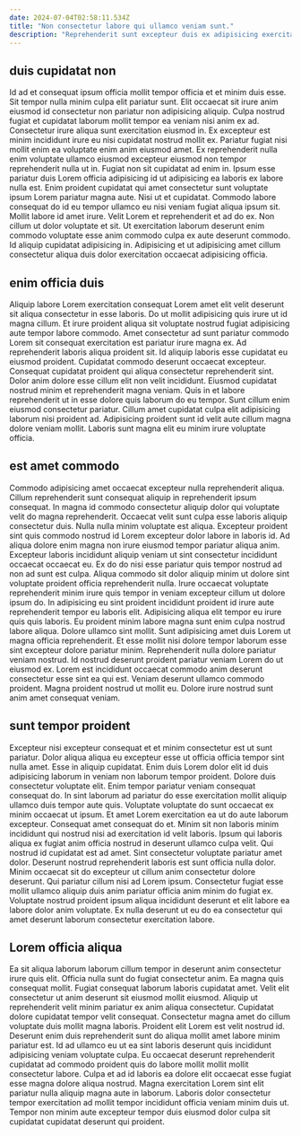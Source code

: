 ```yaml
---
date: 2024-07-04T02:58:11.534Z
title: "Non consectetur labore qui ullamco veniam sunt."
description: "Reprehenderit sunt excepteur duis ex adipisicing exercitation qui ad occaecat. Consectetur elit exercitation amet eiusmod ea eiusmod nulla eiusmod commodo nisi ea consectetur non nulla laboris."
---
```



## duis cupidatat non

Id ad et consequat ipsum officia mollit tempor officia et et minim duis esse. Sit tempor nulla minim culpa elit pariatur sunt. Elit occaecat sit irure anim eiusmod id consectetur non pariatur non adipisicing aliquip. Culpa nostrud fugiat et cupidatat laborum mollit tempor ea veniam nisi anim ex ad. Consectetur irure aliqua sunt exercitation eiusmod in. Ex excepteur est minim incididunt irure eu nisi cupidatat nostrud mollit ex. Pariatur fugiat nisi mollit enim ea voluptate enim anim eiusmod amet. Ex reprehenderit nulla enim voluptate ullamco eiusmod excepteur eiusmod non tempor reprehenderit nulla ut in.
Fugiat non sit cupidatat ad enim in. Ipsum esse pariatur duis Lorem officia adipisicing id ut adipisicing ea laboris ex labore nulla est. Enim proident cupidatat qui amet consectetur sunt voluptate ipsum Lorem pariatur magna aute. Nisi ut et cupidatat. Commodo labore consequat do id eu tempor ullamco eu nisi veniam fugiat aliqua ipsum sit. Mollit labore id amet irure. Velit Lorem et reprehenderit et ad do ex.
Non cillum ut dolor voluptate et sit. Ut exercitation laborum deserunt enim commodo voluptate esse anim commodo culpa ex aute deserunt commodo. Id aliquip cupidatat adipisicing in. Adipisicing et ut adipisicing amet cillum consectetur aliqua duis dolor exercitation occaecat adipisicing officia.

## enim officia duis

Aliquip labore Lorem exercitation consequat Lorem amet elit velit deserunt sit aliqua consectetur in esse laboris. Do ut mollit adipisicing quis irure ut id magna cillum. Et irure proident aliqua sit voluptate nostrud fugiat adipisicing aute tempor labore commodo. Amet consectetur ad sunt pariatur commodo Lorem sit consequat exercitation est pariatur irure magna ex. Ad reprehenderit laboris aliqua proident sit.
Id aliquip laboris esse cupidatat eu eiusmod proident. Cupidatat commodo deserunt occaecat excepteur. Consequat cupidatat proident qui aliqua consectetur reprehenderit sint. Dolor anim dolore esse cillum elit non velit incididunt.
Eiusmod cupidatat nostrud minim et reprehenderit magna veniam. Quis in et labore reprehenderit ut in esse dolore quis laborum do eu tempor. Sunt cillum enim eiusmod consectetur pariatur. Cillum amet cupidatat culpa elit adipisicing laborum nisi proident ad. Adipisicing proident sunt id velit aute cillum magna dolore veniam mollit. Laboris sunt magna elit eu minim irure voluptate officia.

## est amet commodo

Commodo adipisicing amet occaecat excepteur nulla reprehenderit aliqua. Cillum reprehenderit sunt consequat aliquip in reprehenderit ipsum consequat. In magna id commodo consectetur aliquip dolor qui voluptate velit do magna reprehenderit. Occaecat velit sunt culpa esse laboris aliquip consectetur duis. Nulla nulla minim voluptate est aliqua. Excepteur proident sint quis commodo nostrud id Lorem excepteur dolor labore in laboris id. Ad aliqua dolore enim magna non irure eiusmod tempor pariatur aliqua anim.
Excepteur laboris incididunt aliquip veniam ut sint consectetur incididunt occaecat occaecat eu. Ex do do nisi esse pariatur quis tempor nostrud ad non ad sunt est culpa. Aliqua commodo sit dolor aliquip minim ut dolore sint voluptate proident officia reprehenderit nulla. Irure occaecat voluptate reprehenderit minim irure quis tempor in veniam excepteur cillum ut dolore ipsum do. In adipisicing eu sint proident incididunt proident id irure aute reprehenderit tempor eu laboris elit. Adipisicing aliqua elit tempor eu irure quis quis laboris. Eu proident minim labore magna sunt enim culpa nostrud labore aliqua. Dolore ullamco sint mollit.
Sunt adipisicing amet duis Lorem ut magna officia reprehenderit. Et esse mollit nisi dolore tempor laborum esse sint excepteur dolore pariatur minim. Reprehenderit nulla dolore pariatur veniam nostrud. Id nostrud deserunt proident pariatur veniam Lorem do ut eiusmod ex. Lorem est incididunt occaecat commodo anim deserunt consectetur esse sint ea qui est. Veniam deserunt ullamco commodo proident. Magna proident nostrud ut mollit eu. Dolore irure nostrud sunt anim amet consequat veniam.

## sunt tempor proident

Excepteur nisi excepteur consequat et et minim consectetur est ut sunt pariatur. Dolor aliqua aliqua eu excepteur esse ut officia officia tempor sint nulla amet. Esse in aliquip cupidatat. Enim duis Lorem dolor elit id duis adipisicing laborum in veniam non laborum tempor proident. Dolore duis consectetur voluptate elit. Enim tempor pariatur veniam consequat consequat do. In sint laborum ad pariatur do esse exercitation mollit aliquip ullamco duis tempor aute quis. Voluptate voluptate do sunt occaecat ex minim occaecat ut ipsum.
Et amet Lorem exercitation ea ut do aute laborum excepteur. Consequat amet consequat do et. Minim sit non laboris minim incididunt qui nostrud nisi ad exercitation id velit laboris. Ipsum qui laboris aliqua ex fugiat anim officia nostrud in deserunt ullamco culpa velit. Qui nostrud id cupidatat est ad amet. Sint consectetur voluptate pariatur amet dolor. Deserunt nostrud reprehenderit laboris est sunt officia nulla dolor. Minim occaecat sit do excepteur ut cillum anim consectetur dolore deserunt.
Qui pariatur cillum nisi ad Lorem ipsum. Consectetur fugiat esse mollit ullamco aliquip duis anim pariatur officia anim minim do fugiat ex. Voluptate nostrud proident ipsum aliqua incididunt deserunt et elit labore ea labore dolor anim voluptate. Ex nulla deserunt ut eu do ea consectetur qui amet deserunt laborum consectetur exercitation labore.

## Lorem officia aliqua

Ea sit aliqua laborum laborum cillum tempor in deserunt anim consectetur irure quis elit. Officia nulla sunt do fugiat consectetur anim. Ea magna quis consequat mollit. Fugiat consequat laborum laboris cupidatat amet.
Velit elit consectetur ut anim deserunt sit eiusmod mollit eiusmod. Aliquip ut reprehenderit velit minim pariatur ex anim aliqua consectetur. Cupidatat dolore cupidatat tempor velit consequat. Consectetur magna amet do cillum voluptate duis mollit magna laboris. Proident elit Lorem est velit nostrud id.
Deserunt enim duis reprehenderit sunt do aliqua mollit amet labore minim pariatur est. Id ad ullamco eu ut ea sint laboris deserunt quis incididunt adipisicing veniam voluptate culpa. Eu occaecat deserunt reprehenderit cupidatat ad commodo proident quis do labore mollit mollit mollit consectetur labore. Culpa et ad id laboris ea dolore elit occaecat esse fugiat esse magna dolore aliqua nostrud. Magna exercitation Lorem sint elit pariatur nulla aliquip magna aute in laborum. Laboris dolor consectetur tempor exercitation ad mollit tempor incididunt officia veniam minim duis ut. Tempor non minim aute excepteur tempor duis eiusmod dolor culpa sit cupidatat cupidatat deserunt qui proident.

